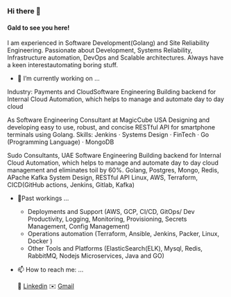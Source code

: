 ### Hi there 👋

#### Gald to see you here!

I am experienced in Software Development(Golang) and Site Reliability Engineering. Passionate about Development, Systems Reliability, Infrastructure automation, DevOps and Scalable architectures. Always have a keen interestautomating boring stuff.


- 🔭 I’m currently working on ...

Industry: Payments and CloudSoftware Engineering Building backend for Internal Cloud Automation, which helps to manage and automate day to day cloud 

As Software Engineering Consultant at MagicCube USA
Designing and developing easy to use, robust, and concise RESTful API for smartphone terminals using Golang.
Skills: Jenkins · Systems Design · FinTech · Go (Programming Language) · MongoDB

Sudo Consultants, UAE
Software Engineering
Building backend for Internal Cloud Automation, which helps to manage and automate day to day cloud management and eliminates toil by 60%.
Golang, Postgres, Mongo, Redis, APache Kafka
System Design, RESTful API
Linux, AWS, Terraform, 
CICD(GitHub actions, Jenkins, Gitlab, Kafka)

- 🔭Past workings ...

  - Deployments and Support (AWS, GCP, CI/CD, GitOps/ Dev Productivity, Logging, Monitoring, Provisioning, Secrets Management, Config Management)
  - Operations automation (Terraform, Ansible, Jenkins, Packer, Linux, Docker )
  - Other Tools and Platforms (ElasticSearch(ELK), Mysql, Redis, RabbitMQ, Nodejs Microservices, Java and GO)

- 📫 How to reach me: ...
  
  👨 [Linkedin](https://www.linkedin.com/in/zayn-ul-abdin-b0b576b1/)   ✉️ [Gmail](zaynulabdin313@gmail.com)

<!--
**zaynkorai/zaynkorai** is a ✨ _special_ ✨ repository because its `README.md` (this file) appears on your GitHub profile.

Here are some ideas to get you started:

- 🔭 I’m currently working on ...
- 🌱 I’m currently learning ...
- 👯 I’m looking to collaborate on ...
- 🤔 I’m looking for help with ...
- 💬 Ask me about ...
- 📫 How to reach me: ...
- 😄 Pronouns: ...
- ⚡ Fun fact: ...
-->
